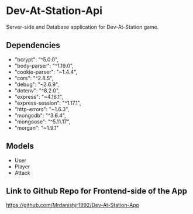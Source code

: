 # Dev-At-Station-Api

Server-side and Database application for Dev-At-Station game.

## Dependencies

- "bcrypt": "^5.0.0",
- "body-parser": "^1.19.0",
- "cookie-parser": "~1.4.4",
- "cors": "^2.8.5",
- "debug": "~2.6.9",
- "dotenv": "^8.2.0",
- "express": "~4.16.1",
- "express-session": "^1.17.1",
- "http-errors": "~1.6.3",
- "mongodb": "^3.6.4",
- "mongoose": "^5.11.17",
- "morgan": "~1.9.1"

## Models

- User
- Player
- Attack

## Link to Github Repo for Frontend-side of the App

https://github.com/Mrdanishjr1992/Dev-At-Station-App
